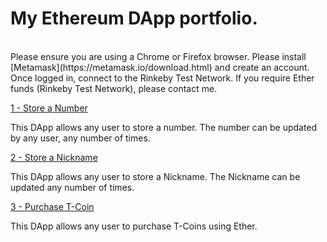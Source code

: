 # My Ethereum DApp portfolio.
<br/>
Please ensure you are using a Chrome or Firefox browser. Please install [Metamask](https://metamask.io/download.html) and create an account. Once logged in, connect to the Rinkeby Test Network. If you require Ether funds (Rinkeby Test Network), please contact me.

[1 - Store a Number](https://kassavin.github.io/Ethereum_DApps/1_Number/src/index.html)

This DApp allows any user to store a number. The number can be updated by any user, any number of times.

[2 - Store a Nickname](https://kassavin.github.io/Ethereum_DApps/2_Nickname/src/index.html)

This DApp allows any user to store a Nickname. The Nickname can be updated any number of times.

[3 - Purchase T-Coin](https://kassavin.github.io/T_Coin)

This DApp allows any user to purchase T-Coins using Ether. 

